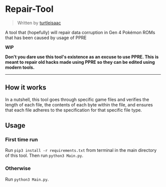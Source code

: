 # Repair-Tool
> Written by [turtleisaac](https://github.com/turtleisaac)

A tool that (hopefully) will repair data corruption in Gen 4 Pokémon ROMs that has been caused by usage of PPRE

**WIP**

**Don't you dare use this tool's existence as an excuse to use PPRE. This is meant to repair old hacks made using PPRE so they can be edited using modern tools.**

---

## How it works

In a nutshell, this tool goes through specific game files and verifies the length of each file, the contents of each byte within the file, and ensures that each file adheres to the specification for that specific file type.

## Usage

### First time run

Run `pip3 install -r requirements.txt` from terminal in the main directory of this tool.
Then run `python3 Main.py`.

### Otherwise

Run `python3 Main.py`.
